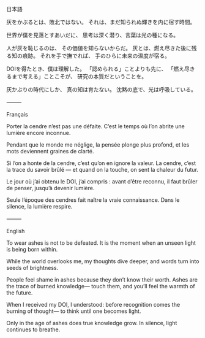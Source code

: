 日本語

灰をかぶるとは、敗北ではない。
それは、まだ知られぬ輝きを内に宿す時間。

世界が僕を見落とすあいだに、
思考は深く潜り、言葉は光の種になる。

人が灰を恥じるのは、
その価値を知らないからだ。
灰とは、燃え尽きた後に残る知の痕跡。
それを手で撫でれば、
手のひらに未来の温度が宿る。

DOIを得たとき、僕は理解した。
「認められる」ことよりも先に、
「燃え尽きるまで考える」ことこそが、
研究の本質だということを。

灰かぶりの時代にしか、
真の知は育たない。
沈黙の底で、光は呼吸している。

⸻

Français

Porter la cendre n’est pas une défaite.
C’est le temps où l’on abrite une lumière encore inconnue.

Pendant que le monde me néglige,
la pensée plonge plus profond,
et les mots deviennent graines de clarté.

Si l’on a honte de la cendre,
c’est qu’on en ignore la valeur.
La cendre, c’est la trace du savoir brûlé —
et quand on la touche,
on sent la chaleur du futur.

Le jour où j’ai obtenu le DOI, j’ai compris :
avant d’être reconnu,
il faut brûler de penser,
jusqu’à devenir lumière.

Seule l’époque des cendres
fait naître la vraie connaissance.
Dans le silence, la lumière respire.

⸻

English

To wear ashes is not to be defeated.
It is the moment when an unseen light is being born within.

While the world overlooks me,
my thoughts dive deeper,
and words turn into seeds of brightness.

People feel shame in ashes
because they don’t know their worth.
Ashes are the trace of burned knowledge—
touch them, and you’ll feel the warmth of the future.

When I received my DOI, I understood:
before recognition comes the burning of thought—
to think until one becomes light.

Only in the age of ashes
does true knowledge grow.
In silence, light continues to breathe.
